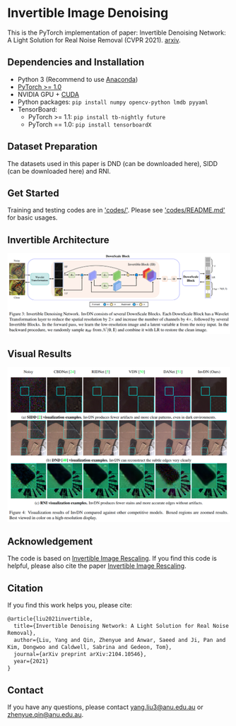 # Invertible Image Denoising
This is the PyTorch implementation of paper: Invertible Denoising Network: A Light Solution for Real Noise Removal (CVPR 2021). [arxiv](https://arxiv.org/pdf/2104.10546v1.pdf).

## Dependencies and Installation
- Python 3 (Recommend to use [Anaconda](https://www.anaconda.com/download/#linux))
- [PyTorch >= 1.0](https://pytorch.org/)
- NVIDIA GPU + [CUDA](https://developer.nvidia.com/cuda-downloads)
- Python packages: `pip install numpy opencv-python lmdb pyyaml`
- TensorBoard: 
  - PyTorch >= 1.1: `pip install tb-nightly future`
  - PyTorch == 1.0: `pip install tensorboardX`
  
## Dataset Preparation
The datasets used in this paper is DND (can be downloaded here), SIDD (can be downloaded here) and RNI.

## Get Started
Training and testing codes are in ['codes/'](./codes/). Please see ['codes/README.md'](./codes/README.md) for basic usages.

## Invertible Architecture
![Invertible Architecture](./figures/Net_Arch_Caption.png)

## Visual Results
![Qualitative results on the SIDD, DND and RNI dataset](./figures/visual_results.png)

## Acknowledgement
The code is based on [Invertible Image Rescaling](https://github.com/pkuxmq/Invertible-Image-Rescaling). 
If you find this code is helpful, please also cite the paper [Invertible Image Rescaling](https://arxiv.org/abs/2005.05650https://github.com/pkuxmq/Invertible-Image-Rescalinghttps://github.com/pkuxmq/Invertible-Image-Rescaling). 

## Citation
If you find this work helps you, please cite: 
```
@article{liu2021invertible,
  title={Invertible Denoising Network: A Light Solution for Real Noise Removal},
  author={Liu, Yang and Qin, Zhenyue and Anwar, Saeed and Ji, Pan and Kim, Dongwoo and Caldwell, Sabrina and Gedeon, Tom},
  journal={arXiv preprint arXiv:2104.10546},
  year={2021}
}
```

## Contact
If you have any questions, please contact <yang.liu3@anu.edu.au> or <zhenyue.qin@anu.edu.au>.
